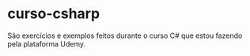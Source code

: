 # curso-csharp
São exercícios e exemplos feitos durante o curso C# que estou fazendo pela plataforma Udemy.
